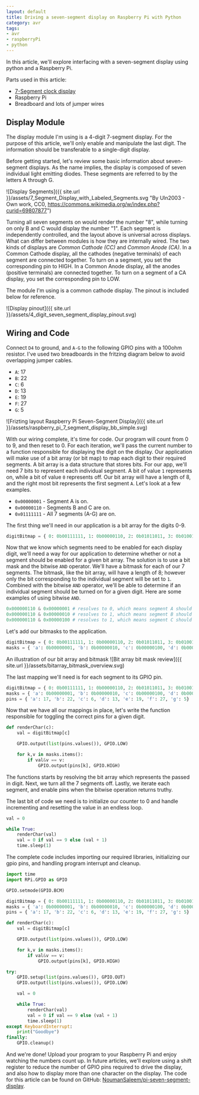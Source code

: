 ```yaml
---
layout: default
title: Driving a seven-segment display on Raspberry Pi with Python
category: avr
tags:
- avr
- raspberryPi
- python
---
```


In this article, we'll explore interfacing with a seven-segment display using python and a Raspberry Pi.

Parts used in this article:
- [7-Segment clock display](https://www.adafruit.com/product/865)
- Raspberry Pi
- Breadboard and lots of jumper wires

## Display Module
The display module I'm using is a 4-digit 7-segment display. For the purpose of this article, we'll only enable and manipulate the last digit. The information should be transferable to a single-digit display.

Before getting started, let's review some basic information about seven-segment displays. As the name implies, the display is composed of seven individual light emitting diodes. These segments are referred to by the letters A through G.

![Display Segments]({{ site.url }}/assets/7_Segment_Display_with_Labeled_Segments.svg "By Uln2003 - Own work, CC0, https://commons.wikimedia.org/w/index.php?curid=69807877")

Turning all seven segments on would render the number "8", while turning on only B and C would display the number "1". Each segment is independently controlled, and the layout above is universal across displays. What can differ between modules is how they are internally wired. The two kinds of displays are *Common Cathode (CC)* and *Common Anode (CA)*. In a Common Cathode display, all the cathodes (negative terminals) of each segment are connected together. To turn on a segment, you set the corresponding pin to HIGH. In a Common Anode display, all the anodes (positive terminals) are connected together. To turn on a segment of a CA display, you set the corresponding pin to LOW.

The module I'm using is a common cathode display. The pinout is included below for reference.

![Display pinout]({{ site.url }}/assets/4_digit_seven_segment_display_pinout.svg)

## Wiring and Code
Connect `D4` to ground, and `A-G` to the following GPIO pins with a 100ohm resistor. I've used two breadboards in the fritzing diagram below to avoid overlapping jumper cables.
- `A`: 17
- `B`: 22
- `C`: 6
- `D`: 13
- `E`: 19
- `F`: 27
- `G`: 5

![Frizting layout Raspberry Pi Seven-Segment Display]({{ site.url }}/assets/raspberry_pi_7_segment_display_bb_simple.svg)

With our wiring complete, it's time for code. Our program will count from 0 to 9, and then reset to 0. For each iteration, we'll pass the current number to a function responsible for displaying the digit on the display. Our application will make use of a bit array (or bit map) to map each digit to their required segments. A bit array is a data structure that stores bits. For our app, we'll need 7 bits to represent each individual segment. A bit of value `1` represents on, while a bit of value `0` represents off. Our bit array will have a length of 8, and the right most bit represents the first segment `A`. Let's look at a few examples.

- `0x00000001` - Segment A is on.
- `0x00000110` - Segments B and C are on.
- `0x01111111` - All 7 segments (A-G) are on.

The first thing we'll need in our application is a bit array for the digits 0-9.

```python
digitBitmap = { 0: 0b00111111, 1: 0b00000110, 2: 0b01011011, 3: 0b01001111, 4: 0b01100110, 5: 0b01101101, 6: 0b01111101, 7: 0b00000111, 8: 0b01111111, 9: 0b01100111 }
```

Now that we know which segments need to be enabled for each display digit, we'll need a way for our application to determine whether or not a segment should be enabled for a given bit array. The solution is to use a bit mask and the bitwise `AND` operator. We'll have a bitmask for each of our 7 segments. The bitmask, like the bit array, will have a length of 8; however only the bit corresponding to the individual segment will be set to `1`. Combined with the bitwise `AND` operator, we'll be able to determine if an individual segment should be turned on for a given digit. Here are some examples of using bitwise `AND`.

```python
0x000000110 & 0x00000001 # resolves to 0, which means segment A should be off
0x000000110 & 0x00000010 # resolves to 1, which means segment B should be on
0x000000110 & 0x00000100 # resolves to 1, which means segment C should be on
```

Let's add our bitmasks to the application.

```python
digitBitmap = { 0: 0b00111111, 1: 0b00000110, 2: 0b01011011, 3: 0b01001111, 4: 0b01100110, 5: 0b01101101, 6: 0b01111101, 7: 0b00000111, 8: 0b01111111, 9: 0b01100111 }
masks = { 'a': 0b00000001, 'b': 0b00000010, 'c': 0b00000100, 'd': 0b00001000, 'e': 0b00010000, 'f': 0b00100000, 'g': 0b01000000 }
```

An illustration of our bit array and bitmask
![Bit array bit mask review]({{ site.url }}/assets/bitarray_bitmask_overview.svg)

The last mapping we'll need is for each segment to its GPIO pin.
```python
digitBitmap = { 0: 0b00111111, 1: 0b00000110, 2: 0b01011011, 3: 0b01001111, 4: 0b01100110, 5: 0b01101101, 6: 0b01111101, 7: 0b00000111, 8: 0b01111111, 9: 0b01100111 }
masks = { 'a': 0b00000001, 'b': 0b00000010, 'c': 0b00000100, 'd': 0b00001000, 'e': 0b00010000, 'f': 0b00100000, 'g': 0b01000000 }
pins = { 'a': 17, 'b': 22, 'c': 6, 'd': 13, 'e': 19, 'f': 27, 'g': 5}
```

Now that we have all our mappings in place, let's write the function responsible for toggling the correct pins for a given digit.

```python
def renderChar(c):
    val = digitBitmap[c]

    GPIO.output(list(pins.values()), GPIO.LOW)

    for k,v in masks.items():
        if val&v == v:
            GPIO.output(pins[k], GPIO.HIGH)
```
The functions starts by resolving the bit array which represents the passed in digit. Next, we turn all the 7 segments off. Lastly, we iterate each segment, and enable pins when the bitwise operation returns truthy.

The last bit of code we need is to initialize our counter to 0 and handle incrementing and resetting the value in an endless loop.

```python
val = 0

while True:
    renderChar(val)
    val = 0 if val == 9 else (val + 1)
    time.sleep(1)
```

The complete code includes importing our required libraries, initializing our gpio pins, and handling program interrupt and cleanup.

```python
import time
import RPi.GPIO as GPIO

GPIO.setmode(GPIO.BCM)

digitBitmap = { 0: 0b00111111, 1: 0b00000110, 2: 0b01011011, 3: 0b01001111, 4: 0b01100110, 5: 0b01101101, 6: 0b01111101, 7: 0b00000111, 8: 0b01111111, 9: 0b01100111 }
masks = { 'a': 0b00000001, 'b': 0b00000010, 'c': 0b00000100, 'd': 0b00001000, 'e': 0b00010000, 'f': 0b00100000, 'g': 0b01000000 }
pins = { 'a': 17, 'b': 22, 'c': 6, 'd': 13, 'e': 19, 'f': 27, 'g': 5}

def renderChar(c):
    val = digitBitmap[c]

    GPIO.output(list(pins.values()), GPIO.LOW)

    for k,v in masks.items():
        if val&v == v:
            GPIO.output(pins[k], GPIO.HIGH)

try:
    GPIO.setup(list(pins.values()), GPIO.OUT)
    GPIO.output(list(pins.values()), GPIO.LOW)

    val = 0

    while True:
        renderChar(val)
        val = 0 if val == 9 else (val + 1)
        time.sleep(1)
except KeyboardInterrupt:
    print("Goodbye")
finally:
    GPIO.cleanup()
```

And we're done! Upload your program to your Raspberry Pi and enjoy watching the numbers count up. In future articles, we'll explore using a shift register to reduce the number of GPIO pins required to drive the display, and also how to display more than one character on the display. The code for this article can be found on GitHub: [NoumanSaleem/pi-seven-segment-display](https://github.com/NoumanSaleem/pi-seven-segment-display/tree/master/simple).
